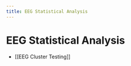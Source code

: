 ```yaml
---
title: EEG Statistical Analysis
---
```


# EEG Statistical Analysis
- [[EEG Cluster Testing]]


























